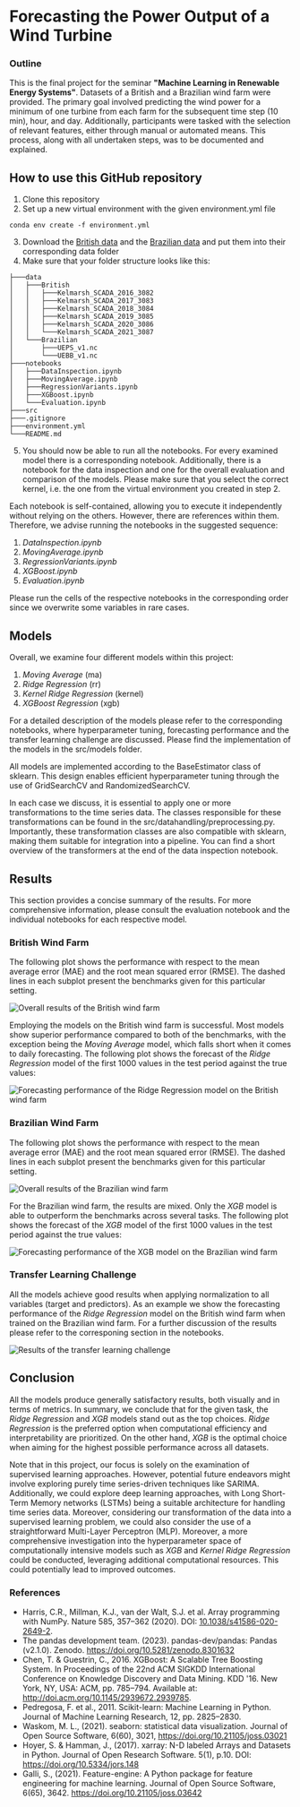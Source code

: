 # Forecasting the Power Output of a Wind Turbine

### Outline
This is the final project for the seminar __"Machine Learning in Renewable Energy Systems"__. Datasets of a British and a Brazilian wind farm were provided. The primary goal involved predicting the wind power for a minimum of one turbine from each farm for the subsequent time step (10 min), hour, and day. Additionally, participants were tasked with the selection of relevant features, either through manual or automated means. This process, along with all undertaken steps, was to be documented and explained.

## How to use this GitHub repository
1. Clone this repository
2. Set up a new virtual environment with the given environment.yml file
```
conda env create -f environment.yml
```
3. Download the [British data](https://zenodo.org/record/5841834#.ZEajKXbP2BQ) and the [Brazilian data](https://zenodo.org/record/1475197#.ZD6iMxXP2WC) and put them into their corresponding data folder
4. Make sure that your folder structure looks like this:
```
├───data
│   ├───British
│   │   ├───Kelmarsh_SCADA_2016_3082
│   │   ├───Kelmarsh_SCADA_2017_3083
│   │   ├───Kelmarsh_SCADA_2018_3084
│   │   ├───Kelmarsh_SCADA_2019_3085
│   │   ├───Kelmarsh_SCADA_2020_3086
│   │   └───Kelmarsh_SCADA_2021_3087
│   └───Brazilian
│       ├───UEPS_v1.nc
│       └───UEBB_v1.nc
├───notebooks
│   ├───DataInspection.ipynb
│   ├───MovingAverage.ipynb
│   ├───RegressionVariants.ipynb
│   ├───XGBoost.ipynb
│   └───Evaluation.ipynb
├───src
├───.gitignore
├───environment.yml
└───README.md
```
5. You should now be able to run all the notebooks. For every examined model there is a corresponding notebook. Additionally, there is a notebook for the data inspection and one for the overall evaluation and comparison of the models. Please make sure that you select the correct kernel, i.e. the one from the virtual environment you created in step 2. 

Each notebook is self-contained, allowing you to execute it independently without relying on the others. However, there are references within them. Therefore, we advise running the notebooks in the suggested sequence:

1. _DataInspection.ipynb_
2. _MovingAverage.ipynb_
3. _RegressionVariants.ipynb_
4. _XGBoost.ipynb_
5. _Evaluation.ipynb_

Please run the cells of the respective notebooks in the corresponding order since we overwrite some variables in rare cases.

## Models

Overall, we examine four different models within this project:

1. _Moving Average_ (ma)
2. _Ridge Regression_ (rr)
3. _Kernel Ridge Regression_ (kernel)
4. _XGBoost Regression_ (xgb)

For a detailed description of the models please refer to the corresponding notebooks, where hyperparameter tuning, forecasting performance and the transfer learning challenge are discussed. 
Please find the implementation of the models in the src/models folder.

All models are implemented according to the BaseEstimator class of sklearn. This design enables efficient hyperparameter tuning through the use of GridSearchCV and RandomizedSearchCV.

In each case we discuss, it is essential to apply one or more transformations to the time series data. The classes responsible for these transformations can be found in the src/datahandling/preprocessing.py. Importantly, these transformation classes are also compatible with sklearn, making them suitable for integration into a pipeline. You can find a short overview of the transformers at the end of the data inspection notebook.

## Results

This section provides a concise summary of the results. For more comprehensive information, please consult the evaluation notebook and the individual notebooks for each respective model.

### British Wind Farm 

The following plot shows the performance with respect to the mean average error (MAE) and the root mean squared error (RMSE). The dashed lines in each subplot present the benchmarks given for this particular setting.

![Overall results of the British wind farm](figures/res_brit_overall.png)

Employing the models on the British wind farm is successful. Most models show superior performance compared to both of the benchmarks, with the exception being the _Moving Average_ model, which falls short when it comes to daily forecasting. 
The following plot shows the forecast of the _Ridge Regression_ model of the first 1000 values in the test period against the true values:

![Forecasting performance of the _Ridge Regression_ model on the British wind farm](figures/forecast_brit.png)

### Brazilian Wind Farm

The following plot shows the performance with respect to the mean average error (MAE) and the root mean squared error (RMSE). The dashed lines in each subplot present the benchmarks given for this particular setting.

![Overall results of the Brazilian wind farm](figures/res_braz_overall.png)

For the Brazilian wind farm, the results are mixed. Only the _XGB_ model is able to outperform the benchmarks across several tasks.
The following plot shows the forecast of the _XGB_ model of the first 1000 values in the test period against the true values:

![Forecasting performance of the _XGB_ model on the Brazilian wind farm](figures/forecast_braz.png)

### Transfer Learning Challenge

All the models achieve good results when applying normalization to all variables (target and predictors). As an example we show the forecasting performance of the _Ridge Regression_ model on the British wind farm when trained on the Brazilian wind farm. For a further discussion of the results please refer to the corresponing section in the notebooks.

![Results of the transfer learning challenge](figures/transfer_challenge.png)

## Conclusion

All the models produce generally satisfactory results, both visually and in terms of metrics.
In summary, we conclude that for the given task, the _Ridge Regression_ and _XGB_ models stand out as the top choices. _Ridge Regression_ is the preferred option when computational efficiency and interpretability are prioritized. On the other hand, _XGB_ is the optimal choice when aiming for the highest possible performance across all datasets.

Note that in this project, our focus is solely on the examination of supervised learning approaches. However, potential future endeavors might involve exploring purely time series-driven techniques like SARIMA. Additionally, we could explore deep learning approaches, with Long Short-Term Memory networks (LSTMs) being a suitable architecture for handling time series data. Moreover, considering our transformation of the data into a supervised learning problem, we could also consider the use of a straightforward Multi-Layer Perceptron (MLP).
Moreover, a more comprehensive investigation into the hyperparameter space of computationally intensive models such as _XGB_ and _Kernel Ridge Regression_ could be conducted, leveraging additional computational resources. This could potentially lead to improved outcomes.

### References
- Harris, C.R., Millman, K.J., van der Walt, S.J. et al. Array programming with NumPy. Nature 585, 357–362 (2020). DOI: [10.1038/s41586-020-2649-2](https://www.nature.com/articles/s41586-020-2649-2).
- The pandas development team. (2023). pandas-dev/pandas: Pandas (v2.1.0). Zenodo. https://doi.org/10.5281/zenodo.8301632
- Chen, T. & Guestrin, C., 2016. XGBoost: A Scalable Tree Boosting System. In Proceedings of the 22nd ACM SIGKDD International Conference on Knowledge Discovery and Data Mining. KDD &#x27;16. New York, NY, USA: ACM, pp. 785–794. Available at: http://doi.acm.org/10.1145/2939672.2939785.
- Pedregosa, F. et al., 2011. Scikit-learn: Machine Learning in Python. Journal of Machine Learning Research, 12, pp. 2825–2830.
- Waskom, M. L., (2021). seaborn: statistical data visualization. Journal of Open Source Software, 6(60), 3021, https://doi.org/10.21105/joss.03021
- Hoyer, S. & Hamman, J., (2017). xarray: N-D labeled Arrays and Datasets in Python. Journal of Open Research Software. 5(1), p.10. DOI: https://doi.org/10.5334/jors.148
- Galli, S., (2021). Feature-engine: A Python package for feature engineering for machine learning. Journal of Open Source Software, 6(65), 3642. https://doi.org/10.21105/joss.03642

